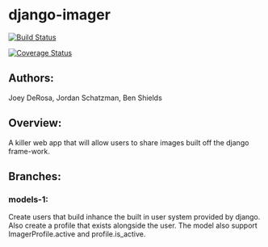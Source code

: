 # django-imager

[![Build Status](https://travis-ci.org/JSchatzman/django-imager.svg?branch=master)](https://travis-ci.org/JSchatzman/django-imager)

[![Coverage Status](https://coveralls.io/repos/github/JSchatzman/django-imager/badge.svg?branch=master)](https://coveralls.io/github/JSchatzman/django-imager?branch=master)

## Authors: 
Joey DeRosa, Jordan Schatzman, Ben Shields

## Overview:
A killer web app that will allow users to share images built off the django frame-work.

## Branches:
### models-1:
Create users that build inhance the built in user system provided by django. Also create a profile that exists alongside the user. The model also support ImagerProfile.active and profile.is_active. 
